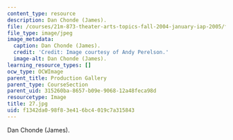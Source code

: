 ```yaml
---
content_type: resource
description: Dan Chonde (James).
file: /courses/21m-873-theater-arts-topics-fall-2004-january-iap-2005/f1342da098f83e416bc4019c7a315843_27.jpg
file_type: image/jpeg
image_metadata:
  caption: Dan Chonde (James).
  credit: 'Credit: Image courtesy of Andy Perelson.'
  image-alt: Dan Chonde (James).
learning_resource_types: []
ocw_type: OCWImage
parent_title: Production Gallery
parent_type: CourseSection
parent_uid: 315260ba-8657-b09e-9068-12a48feca98d
resourcetype: Image
title: 27.jpg
uid: f1342da0-98f8-3e41-6bc4-019c7a315843
---
```

Dan Chonde (James).

